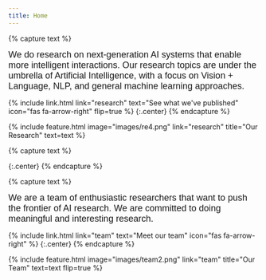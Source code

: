 ```yaml
---
title: Home
---
```



<!-- <font face="Arial" size=5><p align="left">LaVi Lab strives to build interactive AI systems
that can not only understand and recreate the visual world but also communicate
like human using natural language.</p></font> -->


<!-- <font face="Arial" size=6>Highlights</font> -->
{% capture text %}
<font face="Arial" size=4><p align="left">We do research on next-generation AI systems that enable more
intelligent interactions. Our research topics are under the umbrella of Artificial
Intelligence, with a focus on Vision + Language, NLP, and general machine learning
approaches.</p></font>


{%
  include link.html
  link="research"
  text="See what we've published"
  icon="fas fa-arrow-right"
  flip=true
%}
{:.center}
{% endcapture %}

{%
  include feature.html
  image="images/re4.png"
  link="research"
  title="Our Research"
  text=text
%}

{% capture text %}

{:.center}
{% endcapture %}


{% capture text %}
<font face="Arial" size=4><p align="left">We are a team of enthusiastic researchers that want to push the frontier of AI research. We are committed to doing meaningful and interesting research.</p></font>


{%
  include link.html
  link="team"
  text="Meet our team"
  icon="fas fa-arrow-right"
%}
{:.center}
{% endcapture %}

{%
  include feature.html
  image="images/team2.png"
  link="team"
  title="Our Team"
  text=text
  flip=true
%}


